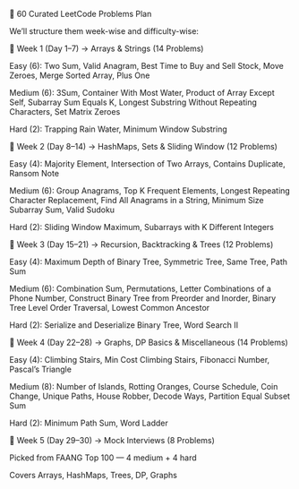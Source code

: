 📌 60 Curated LeetCode Problems Plan

We’ll structure them week-wise and difficulty-wise:

📅 Week 1 (Day 1–7) → Arrays & Strings (14 Problems)

Easy (6): Two Sum, Valid Anagram, Best Time to Buy and Sell Stock, Move Zeroes, Merge Sorted Array, Plus One

Medium (6): 3Sum, Container With Most Water, Product of Array Except Self, Subarray Sum Equals K, Longest Substring Without Repeating Characters, Set Matrix Zeroes

Hard (2): Trapping Rain Water, Minimum Window Substring

📅 Week 2 (Day 8–14) → HashMaps, Sets & Sliding Window (12 Problems)

Easy (4): Majority Element, Intersection of Two Arrays, Contains Duplicate, Ransom Note

Medium (6): Group Anagrams, Top K Frequent Elements, Longest Repeating Character Replacement, Find All Anagrams in a String, Minimum Size Subarray Sum, Valid Sudoku

Hard (2): Sliding Window Maximum, Subarrays with K Different Integers

📅 Week 3 (Day 15–21) → Recursion, Backtracking & Trees (12 Problems)

Easy (4): Maximum Depth of Binary Tree, Symmetric Tree, Same Tree, Path Sum

Medium (6): Combination Sum, Permutations, Letter Combinations of a Phone Number, Construct Binary Tree from Preorder and Inorder, Binary Tree Level Order Traversal, Lowest Common Ancestor

Hard (2): Serialize and Deserialize Binary Tree, Word Search II

📅 Week 4 (Day 22–28) → Graphs, DP Basics & Miscellaneous (14 Problems)

Easy (4): Climbing Stairs, Min Cost Climbing Stairs, Fibonacci Number, Pascal’s Triangle

Medium (8): Number of Islands, Rotting Oranges, Course Schedule, Coin Change, Unique Paths, House Robber, Decode Ways, Partition Equal Subset Sum

Hard (2): Minimum Path Sum, Word Ladder

📅 Week 5 (Day 29–30) → Mock Interviews (8 Problems)

Picked from FAANG Top 100 — 4 medium + 4 hard

Covers Arrays, HashMaps, Trees, DP, Graphs
